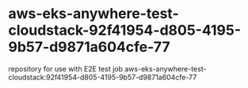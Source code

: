 # aws-eks-anywhere-test-cloudstack-92f41954-d805-4195-9b57-d9871a604cfe-77
repository for use with E2E test job aws-eks-anywhere-test-cloudstack:92f41954-d805-4195-9b57-d9871a604cfe-77
